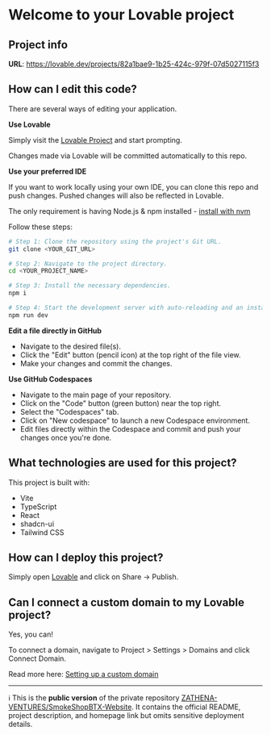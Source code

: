 # Welcome to your Lovable project

## Project info

**URL**: https://lovable.dev/projects/82a1bae9-1b25-424c-979f-07d5027115f3

## How can I edit this code?

There are several ways of editing your application.

**Use Lovable**

Simply visit the [Lovable Project](https://lovable.dev/projects/82a1bae9-1b25-424c-979f-07d5027115f3) and start prompting.

Changes made via Lovable will be committed automatically to this repo.

**Use your preferred IDE**

If you want to work locally using your own IDE, you can clone this repo and push changes. Pushed changes will also be reflected in Lovable.

The only requirement is having Node.js & npm installed - [install with nvm](https://github.com/nvm-sh/nvm#installing-and-updating)

Follow these steps:

```sh
# Step 1: Clone the repository using the project's Git URL.
git clone <YOUR_GIT_URL>

# Step 2: Navigate to the project directory.
cd <YOUR_PROJECT_NAME>

# Step 3: Install the necessary dependencies.
npm i

# Step 4: Start the development server with auto-reloading and an instant preview.
npm run dev
```

**Edit a file directly in GitHub**

- Navigate to the desired file(s).
- Click the "Edit" button (pencil icon) at the top right of the file view.
- Make your changes and commit the changes.

**Use GitHub Codespaces**

- Navigate to the main page of your repository.
- Click on the "Code" button (green button) near the top right.
- Select the "Codespaces" tab.
- Click on "New codespace" to launch a new Codespace environment.
- Edit files directly within the Codespace and commit and push your changes once you're done.

## What technologies are used for this project?

This project is built with:

- Vite
- TypeScript
- React
- shadcn-ui
- Tailwind CSS

## How can I deploy this project?

Simply open [Lovable](https://lovable.dev/projects/82a1bae9-1b25-424c-979f-07d5027115f3) and click on Share -> Publish.

## Can I connect a custom domain to my Lovable project?

Yes, you can!

To connect a domain, navigate to Project > Settings > Domains and click Connect Domain.

Read more here: [Setting up a custom domain](https://docs.lovable.dev/tips-tricks/custom-domain#step-by-step-guide)

---
ℹ️ This is the **public version** of the private repository [ZATHENA-VENTURES/SmokeShopBTX-Website](https://github.com/ZATHENA-VENTURES/SmokeShopBTX-Website).
It contains the official README, project description, and homepage link but omits sensitive deployment details.
